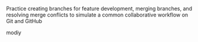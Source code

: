  Practice creating branches for feature development, merging branches, and resolving merge conflicts to simulate a common collaborative workflow on Git and GitHub

modiy